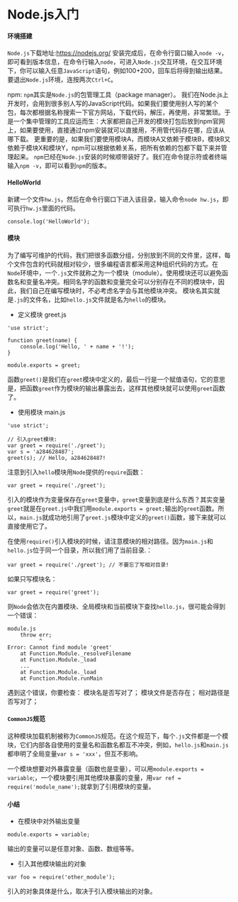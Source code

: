# Node.js入门
#### 环境搭建
`Node.js`下载地址:https://nodejs.org/
安装完成后，在命令行窗口输入`node -v`，即可看到版本信息，在命令行输入`node`，可进入`Node.js`交互环境，在交互环境下，你可以输入任意`JavaScript`语句，例如100+200，回车后将得到输出结果。要退出`Node.js`环境，连按两次`Ctrl+C`。

npm: `npm`其实是`Node.js`的包管理工具（package manager）。
我们在Node.js上开发时，会用到很多别人写的JavaScript代码。如果我们要使用别人写的某个包，每次都根据名称搜索一下官方网站，下载代码，解压，再使用，非常繁琐。于是一个集中管理的工具应运而生：大家都把自己开发的模块打包后放到npm官网上，如果要使用，直接通过npm安装就可以直接用，不用管代码存在哪，应该从哪下载。
更重要的是，如果我们要使用模块A，而模块A又依赖于模块B，模块B又依赖于模块X和模块Y，npm可以根据依赖关系，把所有依赖的包都下载下来并管理起来。
`npm`已经在`Node.js`安装的时候顺带装好了。我们在命令提示符或者终端输入`npm -v`，即可以看到`npm`的版本。

#### HelloWorld
新建一个文件`hw.js`，然后在命令行窗口下进入该目录，输入命令`node hw.js`，即可执行`hw.js`里面的代码。
```
console.log('HelloWorld');
```

#### 模块
为了编写可维护的代码，我们把很多函数分组，分别放到不同的文件里，这样，每个文件包含的代码就相对较少，很多编程语言都采用这种组织代码的方式。在`Node`环境中，一个`.js`文件就称之为一个模块（module）。使用模块还可以避免函数名和变量名冲突。相同名字的函数和变量完全可以分别存在不同的模块中，因此，我们自己在编写模块时，不必考虑名字会与其他模块冲突。
模块名其实就是`.js`的文件名，比如`hello.js`文件就是名为`hello`的模块。
- 定义模块
greet.js
```
'use strict';

function greet(name) {
    console.log('Hello, ' + name + '!');
}

module.exports = greet;
```
函数`greet()`是我们在`greet`模块中定义的，最后一行是一个赋值语句，它的意思是，把函数`greet`作为模块的输出暴露出去，这样其他模块就可以使用`greet`函数了。
- 使用模块
main.js
```
'use strict';

// 引入greet模块:
var greet = require('./greet');
var s = 'a284628487';
greet(s); // Hello, a284628487!
```
注意到引入`hello`模块用`Node`提供的`require`函数：
```
var greet = require('./greet');
```
引入的模块作为变量保存在`greet`变量中，`greet`变量到底是什么东西？其实变量`greet`就是在`greet.js`中我们用`module.exports = greet;`输出的`greet`函数。所以，`main.js`就成功地引用了`greet.js`模块中定义的`greet()`函数，接下来就可以直接使用它了。

在使用`require()`引入模块的时候，请注意模块的相对路径。因为`main.js`和`hello.js`位于同一个目录，所以我们用了当前目录.：
```
var greet = require('./greet'); // 不要忘了写相对目录!
```
如果只写模块名：
```
var greet = require('greet');
```
则`Node`会依次在内置模块、全局模块和当前模块下查找`hello.js`，很可能会得到一个错误：
```
module.js
    throw err;
          ^
Error: Cannot find module 'greet'
    at Function.Module._resolveFilename
    at Function.Module._load
    ...
    at Function.Module._load
    at Function.Module.runMain
```
遇到这个错误，你要检查：
	模块名是否写对了；
	模块文件是否存在；
	相对路径是否写对了；

#### `CommonJS`规范
这种模块加载机制被称为`CommonJS`规范。在这个规范下，每个`.js`文件都是一个模块，它们内部各自使用的变量名和函数名都互不冲突，例如，`hello.js`和`main.js`都申明了全局变量`var s = 'xxx'`，但互不影响。

一个模块想要对外暴露变量（函数也是变量），可以用`module.exports = variable`;，一个模块要引用其他模块暴露的变量，用`var ref = require('module_name');`就拿到了引用模块的变量。

#### 小结

- 在模块中对外输出变量
```
module.exports = variable;
```
输出的变量可以是任意对象、函数、数组等等。

- 引入其他模块输出的对象
```
var foo = require('other_module');
```
引入的对象具体是什么，取决于引入模块输出的对象。
